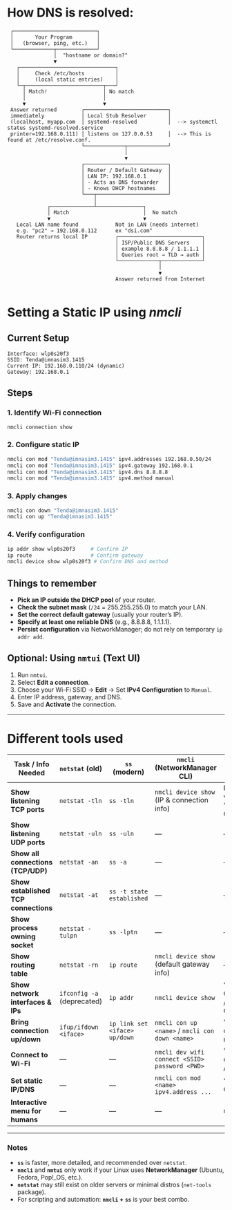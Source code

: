 # How DNS is resolved:

```
 ┌───────────────────────────┐
 │       Your Program        │
 │   (browser, ping, etc.)   │
 └─────────────┬─────────────┘
               │  "hostname or domain?"
               ▼
   ┌───────────────────────────────┐
   │     Check /etc/hosts          │
   │     (local static entries)    │
   └─┬─────────────────────────┬───┘
     │ Match!                  │ No match
     │                         │
     ▼                         ▼
 Answer returned        ┌───────────────────────────┐
 immediately            │ Local Stub Resolver       │
 (localhost, myapp.com  │ systemd-resolved          │  --> systemctl status systemd-resolved.service 
 printer=192.168.0.111) │ listens on 127.0.0.53     │  --> This is found at /etc/resolve.conf.
                        └─────────────┬─────────────┘  
                                      │
                                      ▼
                        ┌───────────────────────────┐
                        │ Router / Default Gateway  │
                        │ LAN IP: 192.168.0.1       │
                        │ - Acts as DNS forwarder   │
                        │ - Knows DHCP hostnames    │
                        └───┬───────────────────────┘
                            │
             ┌──────────────┴───────────────┐
             │ Match                        │  No match
             ▼                              ▼
   Local LAN name found            Not in LAN (needs internet)
   e.g. "pc2" → 192.168.0.112      ex "dsi.com"
   Router returns local IP         ┌───────────────────────────┐
                                   │ ISP/Public DNS Servers    │
                                   │ example 8.8.8.8 / 1.1.1.1 │
                                   │ Queries root → TLD → auth │
                                   └─────────────┬─────────────┘
                                                 │
                                                 ▼
                                   Answer returned from Internet


```


# Setting a Static IP using *nmcli*

## Current Setup

```
Interface: wlp0s20f3
SSID: Tenda@imnasim3.1415
Current IP: 192.168.0.110/24 (dynamic)
Gateway: 192.168.0.1
```

## Steps

### 1. Identify Wi-Fi connection

```bash
nmcli connection show
```

### 2. Configure static IP

```bash
nmcli con mod "Tenda@imnasim3.1415" ipv4.addresses 192.168.0.50/24
nmcli con mod "Tenda@imnasim3.1415" ipv4.gateway 192.168.0.1
nmcli con mod "Tenda@imnasim3.1415" ipv4.dns 8.8.8.8
nmcli con mod "Tenda@imnasim3.1415" ipv4.method manual
```

### 3. Apply changes

```bash
nmcli con down "Tenda@imnasim3.1415"
nmcli con up "Tenda@imnasim3.1415"
```

### 4. Verify configuration

```bash
ip addr show wlp0s20f3     # Confirm IP
ip route                   # Confirm gateway
nmcli device show wlp0s20f3 # Confirm DNS and method
```

## Things to remember

* **Pick an IP outside the DHCP pool** of your router.
* **Check the subnet mask** (`/24` = 255.255.255.0) to match your LAN.
* **Set the correct default gateway** (usually your router’s IP).
* **Specify at least one reliable DNS** (e.g., 8.8.8.8, 1.1.1.1).
* **Persist configuration** via NetworkManager; do not rely on temporary `ip addr add`.

## Optional: Using `nmtui` (Text UI)

1. Run `nmtui`.
2. Select **Edit a connection**.
3. Choose your Wi-Fi SSID → **Edit** → Set **IPv4 Configuration** to `Manual`.
4. Enter IP address, gateway, and DNS.
5. Save and **Activate** the connection.

---



# Different tools used

| Task / Info Needed                     | `netstat` (old)                | `ss` (modern)                     | `nmcli` (NetworkManager CLI)                        | `nmtui` (TUI)                     |
|---------------------------------------|--------------------------------|---------------------------------|----------------------------------------------------|----------------------------------|
| **Show listening TCP ports**           | `netstat -tln`                 | `ss -tln`                       | `nmcli device show` (IP & connection info)        | Interactive view under “Edit Connection” |
| **Show listening UDP ports**           | `netstat -uln`                 | `ss -uln`                       | —                                                  | —                                |
| **Show all connections (TCP/UDP)**     | `netstat -an`                  | `ss -a`                          | —                                                  | —                                |
| **Show established TCP connections**   | `netstat -at`                  | `ss -t state established`        | —                                                  | —                                |
| **Show process owning socket**         | `netstat -tulpn`               | `ss -lptn`                       | —                                                  | —                                |
| **Show routing table**                 | `netstat -rn`                  | `ip route`                        | `nmcli device show` (default gateway info)        | —                                |
| **Show network interfaces & IPs**     | `ifconfig -a` (deprecated)    | `ip addr`                         | `nmcli device show`                                | “Edit Connection” / “Activate Connection” |
| **Bring connection up/down**           | `ifup/ifdown <iface>`          | `ip link set <iface> up/down`     | `nmcli con up <name>` / `nmcli con down <name>`   | “Activate a connection” menu     |
| **Connect to Wi-Fi**                   | —                              | —                                 | `nmcli dev wifi connect <SSID> password <PWD>`    | “Activate a connection” / Wi-Fi list |
| **Set static IP/DNS**                  | —                              | —                                 | `nmcli con mod <name> ipv4.address ...`          | “Edit Connection”                |
| **Interactive menu for humans**       | —                              | —                                 | —                                                  | `nmtui`                          |

---

### Notes
- **`ss`** is faster, more detailed, and recommended over `netstat`.  
- **`nmcli`** and **`nmtui`** only work if your Linux uses **NetworkManager** (Ubuntu, Fedora, Pop!_OS, etc.).  
- **`netstat`** may still exist on older servers or minimal distros (`net-tools` package).  
- For scripting and automation: **`nmcli` + `ss`** is your best combo.
